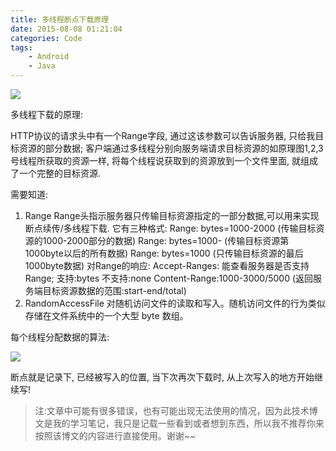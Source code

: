 ```yaml
---
title: 多线程断点下载原理
date: 2015-08-08 01:21:04
categories: Code
tags:
	- Android
	- Java
---
```

![](http://77fzuw.com1.z0.glb.clouddn.com/258-multi-download.png)

<!--more-->

多线程下载的原理:

HTTP协议的请求头中有一个Range字段, 通过这该参数可以告诉服务器, 只给我目标资源的部分数据;
客户端通过多线程分别向服务端请求目标资源的如原理图1,2,3号线程所获取的资源一样, 将每个线程说获取到的资源放到一个文件里面, 就组成了一个完整的目标资源.

需要知道:

1.	Range
	Range头指示服务器只传输目标资源指定的一部分数据,可以用来实现断点续传/多线程下载. 它有三种格式:
	Range: bytes=1000-2000 (传输目标资源的1000-2000部分的数据)
	Range: bytes=1000- (传输目标资源第1000byte以后的所有数据)
	Range: bytes=1000 (只传输目标资源的最后1000byte数据)
	对Range的响应:
	Accept-Ranges: 能查看服务器是否支持Range;
	支持:bytes
	不支持:none
	Content-Range:1000-3000/5000 (返回服务端目标资源数据的范围:start-end/total)
2.	RandomAccessFile
	对随机访问文件的读取和写入。随机访问文件的行为类似存储在文件系统中的一个大型 byte 数组。

每个线程分配数据的算法:

![](http://77fzuw.com1.z0.glb.clouddn.com/258-multi-download-algorithm.png)

断点就是记录下, 已经被写入的位置, 当下次再次下载时, 从上次写入的地方开始继续写!


> 注:文章中可能有很多错误，也有可能出现无法使用的情况，因为此技术博文是我的学习笔记，我只是记载一些看到或者想到东西，所以我不推荐你来按照该博文的内容进行直接使用。谢谢~~